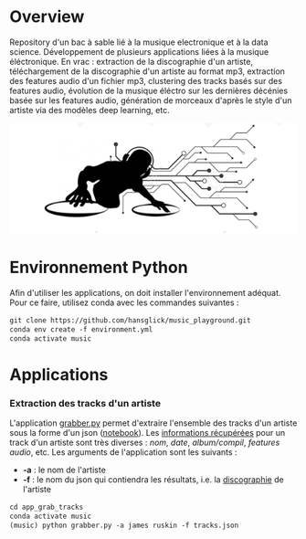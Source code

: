 # Overview

Repository d'un bac à sable lié à la musique electronique et à la data science. Développement de plusieurs applications liées à la musique éléctronique. En vrac : extraction de la discographie d'un artiste, téléchargement de la discographie d'un artiste au format mp3, extraction des features audio d'un fichier mp3, clustering des tracks basés sur des features audio, évolution de la musique éléctro sur les dernières décénies basée sur les features audio, génération de morceaux d'après le style d'un artiste via des modèles deep learning, etc.


<img src="img/djhp.PNG" width="622">


# Environnement Python

Afin d'utiliser les applications, on doit installer l'environnement adéquat. Pour ce faire, utilisez conda avec les commandes suivantes :
```
git clone https://github.com/hansglick/music_playground.git
conda env create -f environment.yml
conda activate music
```

# Applications

### **Extraction des tracks d'un artiste**

L'application [grabber.py](https://github.com/hansglick/music_playground/blob/master/app_grab_tracks/grabber.py) permet d'extraire l'ensemble des tracks d'un artiste sous la forme d'un json ([notebook](https://github.com/hansglick/music_playground/blob/master/app_grab_tracks/grabber.ipynb)). Les [informations récupérées](https://github.com/hansglick/music_playground/blob/master/img/trackdata.PNG) pour un track d'un artiste sont très diverses : *nom*, *date*, *album/compil*, *features audio*, etc. Les arguments de l'application sont les suivants : 
 * **-a** : le nom de l'artiste
 * **-f** : le nom du json qui contiendra les résultats, i.e. la [discographie](https://github.com/hansglick/music_playground/blob/master/app_grab_tracks/tracks.json) de l'artiste

```
cd app_grab_tracks
conda activate music
(music) python grabber.py -a james ruskin -f tracks.json
```




